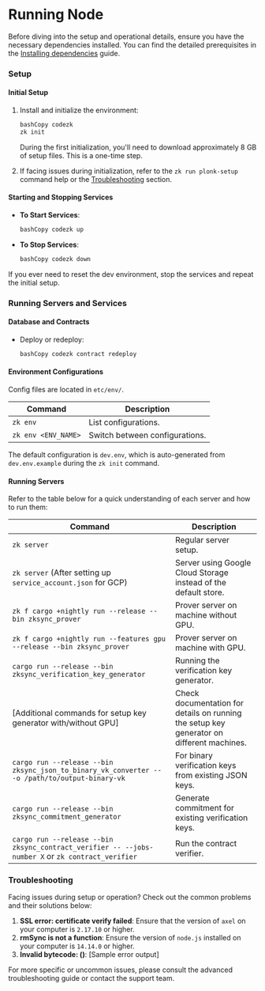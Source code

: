 # Running Node

Before diving into the setup and operational details, ensure you have the necessary dependencies installed. You can find the detailed prerequisites in the [Installing dependencies](https://chat.openai.com/c/setup-dev.md) guide.

### Setup

#### Initial Setup

1.  Install and initialize the environment:

    ```bash
    bashCopy codezk 
    zk init
    ```

    During the first initialization, you'll need to download approximately 8 GB of setup files. This is a one-time step.
2. If facing issues during initialization, refer to the `zk run plonk-setup` command help or the [Troubleshooting](https://chat.openai.com/c/bbd6cd82-dec2-4f11-9e2d-3a2fd63b2f0b#Troubleshooting) section.

#### Starting and Stopping Services

*   **To Start Services**:

    ```bash
    bashCopy codezk up
    ```
*   **To Stop Services**:

    ```bash
    bashCopy codezk down
    ```

If you ever need to reset the dev environment, stop the services and repeat the initial setup.

### Running Servers and Services

#### Database and Contracts

*   Deploy or redeploy:

    ```bash
    bashCopy codezk contract redeploy
    ```

#### Environment Configurations

Config files are located in `etc/env/`.

| Command             | Description                    |
| ------------------- | ------------------------------ |
| `zk env`            | List configurations.           |
| `zk env <ENV_NAME>` | Switch between configurations. |

The default configuration is `dev.env`, which is auto-generated from `dev.env.example` during the `zk init` command.

#### Running Servers

Refer to the table below for a quick understanding of each server and how to run them:

| Command                                                                                           | Description                                                                               |
| ------------------------------------------------------------------------------------------------- | ----------------------------------------------------------------------------------------- |
| `zk server`                                                                                       | Regular server setup.                                                                     |
| `zk server` (After setting up `service_account.json` for GCP)                                     | Server using Google Cloud Storage instead of the default store.                           |
| `zk f cargo +nightly run --release --bin zksync_prover`                                           | Prover server on machine without GPU.                                                     |
| `zk f cargo +nightly run --features gpu --release --bin zksync_prover`                            | Prover server on machine with GPU.                                                        |
| `cargo run --release --bin zksync_verification_key_generator`                                     | Running the verification key generator.                                                   |
| \[Additional commands for setup key generator with/without GPU]                                   | Check documentation for details on running the setup key generator on different machines. |
| `cargo run --release --bin zksync_json_to_binary_vk_converter -- -o /path/to/output-binary-vk`    | For binary verification keys from existing JSON keys.                                     |
| `cargo run --release --bin zksync_commitment_generator`                                           | Generate commitment for existing verification keys.                                       |
| `cargo run --release --bin zksync_contract_verifier -- --jobs-number X` or `zk contract_verifier` | Run the contract verifier.                                                                |

### Troubleshooting

Facing issues during setup or operation? Check out the common problems and their solutions below:

1. **SSL error: certificate verify failed**: Ensure that the version of `axel` on your computer is `2.17.10` or higher.
2. **rmSync is not a function**: Ensure the version of `node.js` installed on your computer is `14.14.0` or higher.
3. **Invalid bytecode: ()**: \[Sample error output]

For more specific or uncommon issues, please consult the advanced troubleshooting guide or contact the support team.

